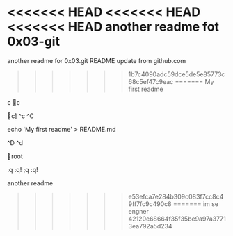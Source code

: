 <<<<<<< HEAD
<<<<<<< HEAD
<<<<<<< HEAD
another readme fot 0x03-git
=======
another readme for 0x03.git
README update from github.com
>>>>>>> 1b7c4090adc59dce5de5e85773c68c5ef47c9eac
=======
My first readme







c
c


































c]
^c
^C


echo 'My first readme' > README.md




^D
^d























































root

:q
:q!
;q
:q!

another readme 
>>>>>>> e53efca7e284b309c083f7cc8c49ff7fc9c490c8
=======
im se engner
>>>>>>> 42120e68664f35f35be9a97a37713ea792a5d234
